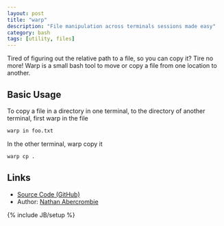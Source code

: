 ```yaml
---
layout: post
title: "warp"
description: "File manipulation across terminals sessions made easy"
category: bash
tags: [utility, files]
---
```


Tired of figuring out the relative path to a file, so you can copy it?
Tire no more! Warp is a small bash tool to move or copy a file from one location to another.

## Basic Usage

To copy a file in a directory in one terminal, to the directory of another terminal, first warp in the file

```bash
warp in foo.txt
```

In the other terminal, warp copy it

```bash
warp cp .
```

## Links

* [Source Code (GitHub)](https://github.com/nathan-abercrombie/bash-file-warp)
* Author: [Nathan Abercrombie](mailto:abercrombie.nathan@gmail.com)

{% include JB/setup %}
